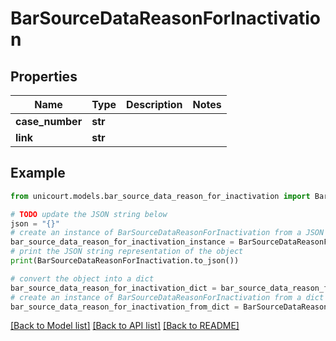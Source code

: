 # BarSourceDataReasonForInactivation


## Properties

Name | Type | Description | Notes
------------ | ------------- | ------------- | -------------
**case_number** | **str** |  | 
**link** | **str** |  | 

## Example

```python
from unicourt.models.bar_source_data_reason_for_inactivation import BarSourceDataReasonForInactivation

# TODO update the JSON string below
json = "{}"
# create an instance of BarSourceDataReasonForInactivation from a JSON string
bar_source_data_reason_for_inactivation_instance = BarSourceDataReasonForInactivation.from_json(json)
# print the JSON string representation of the object
print(BarSourceDataReasonForInactivation.to_json())

# convert the object into a dict
bar_source_data_reason_for_inactivation_dict = bar_source_data_reason_for_inactivation_instance.to_dict()
# create an instance of BarSourceDataReasonForInactivation from a dict
bar_source_data_reason_for_inactivation_from_dict = BarSourceDataReasonForInactivation.from_dict(bar_source_data_reason_for_inactivation_dict)
```
[[Back to Model list]](../README.md#documentation-for-models) [[Back to API list]](../README.md#documentation-for-api-endpoints) [[Back to README]](../README.md)


